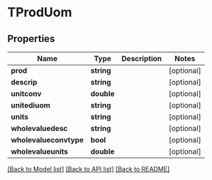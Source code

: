 # TProdUom

## Properties
Name | Type | Description | Notes
------------ | ------------- | ------------- | -------------
**prod** | **string** |  | [optional] 
**descrip** | **string** |  | [optional] 
**unitconv** | **double** |  | [optional] 
**unitediuom** | **string** |  | [optional] 
**units** | **string** |  | [optional] 
**wholevaluedesc** | **string** |  | [optional] 
**wholevalueconvtype** | **bool** |  | [optional] 
**wholevalueunits** | **double** |  | [optional] 

[[Back to Model list]](../README.md#documentation-for-models) [[Back to API list]](../README.md#documentation-for-api-endpoints) [[Back to README]](../README.md)


